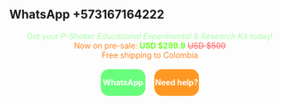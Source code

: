 ## WhatsApp +573167164222

<div style="text-align: center;">
    <span style="color: rgb(167, 255, 164);">
        Get your <em>P-Shaker Educational Experimental & Research Kit</em> today! <br>
        <span style="color: rgb(255, 134, 35);">
            Now on pre-sale: <strong style="color: rgb(105, 255, 35);">USD $299.9</strong> <span style="text-decoration: line-through; color: rgb(255, 94, 94);">USD $500</span><br>
            <span style="color: rgb(255, 134, 35);">Free shipping to Colombia <small></small></span>
        </span>
    </span>
</div>

<br>

<div style="display: flex; flex-direction: row; align-items: stretch; justify-content: center; gap: 1rem; width: 100%; height: 3rem;">
    <a href="https://api.whatsapp.com/send?phone=573167164222&text=Hi!%20%0AI%20need%20help%20with%20my%20P-Shaker%20purchase" style="background-color: rgba(35, 255, 64, 0.68); color: white; text-decoration: none; font-weight: bold; border-radius: 0.9rem; width: 5rem; height: 100%; display: flex; align-items: center; justify-content: center;">
        WhatsApp
    </a>
    <a href="https://api.whatsapp.com/send?phone=573167164222&text=Hi!%20%0AI%20need%20help%20with%20my%20P-Shaker%20purchase" style="background-color: rgb(255, 152, 35); color: white; text-decoration: none; font-weight: bold; border-radius: 0.9rem; width: 5rem; height: 100%; display: flex; align-items: center; justify-content: center;">
        Need help?
    </a>
</div>

